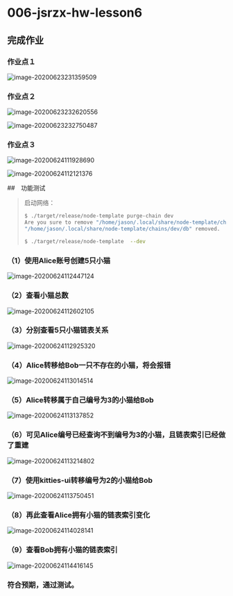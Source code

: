 # 006-jsrzx-hw-lesson6

## 完成作业

### 作业点１

![image-20200623231359509](imgs/image-20200623231359509.png)

### 作业点２

![image-20200623232620556](imgs/image-20200623232620556.png)

![image-20200623232750487](imgs/image-20200623232750487.png)

### 作业点３

![image-20200624111928690](imgs/image-20200624111928690.png)

![image-20200624112121376](imgs/image-20200624112121376.png)

##　功能测试

> 启动网络：
>
> ```bash
> $ ./target/release/node-template purge-chain dev
> Are you sure to remove "/home/jason/.local/share/node-template/chains/dev/db"? [y/N]: y
> "/home/jason/.local/share/node-template/chains/dev/db" removed.
> 
> $ ./target/release/node-template  --dev
> ```

### （1）使用Alice账号创建5只小猫

![image-20200624112447124](imgs/image-20200624112447124.png)

### （2）查看小猫总数

![image-20200624112602105](imgs/image-20200624112602105.png)

### （3）分别查看5只小猫链表关系

![image-20200624112925320](imgs/image-20200624112925320.png)

### （4）Alice转移给Bob一只不存在的小猫，将会报错

![image-20200624113014514](imgs/image-20200624113014514.png)

### （5）Alice转移属于自己编号为3的小猫给Bob

![image-20200624113137852](imgs/image-20200624113137852.png)

### （6）可见Alice编号已经查询不到编号为3的小猫，且链表索引已经做了重建

![image-20200624113214802](imgs/image-20200624113214802.png)

### （7）使用kitties-ui转移编号为2的小猫给Bob

![image-20200624113750451](imgs/image-20200624113750451.png)

### （8）再此查看Alice拥有小猫的链表索引变化

![image-20200624114028141](imgs/image-20200624114028141.png)

### （9）查看Bob拥有小猫的链表索引

![image-20200624114416145](imgs/image-20200624114416145.png)

### 符合预期，通过测试。
